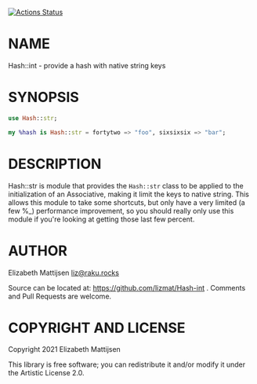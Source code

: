 [![Actions Status](https://github.com/lizmat/Hash-int/workflows/test/badge.svg)](https://github.com/lizmat/Hash-int/actions)

NAME
====

Hash::int - provide a hash with native string keys

SYNOPSIS
========

```raku
use Hash::str;

my %hash is Hash::str = fortytwo => "foo", sixsixsix => "bar";
```

DESCRIPTION
===========

Hash::str is module that provides the `Hash::str` class to be applied to the initialization of an Associative, making it limit the keys to native string. This allows this module to take some shortcuts, but only have a very limited (a few %_) performance improvement, so you should really only use this module if you're looking at getting those last few percent.

AUTHOR
======

Elizabeth Mattijsen <liz@raku.rocks>

Source can be located at: https://github.com/lizmat/Hash-int . Comments and Pull Requests are welcome.

COPYRIGHT AND LICENSE
=====================

Copyright 2021 Elizabeth Mattijsen

This library is free software; you can redistribute it and/or modify it under the Artistic License 2.0.

